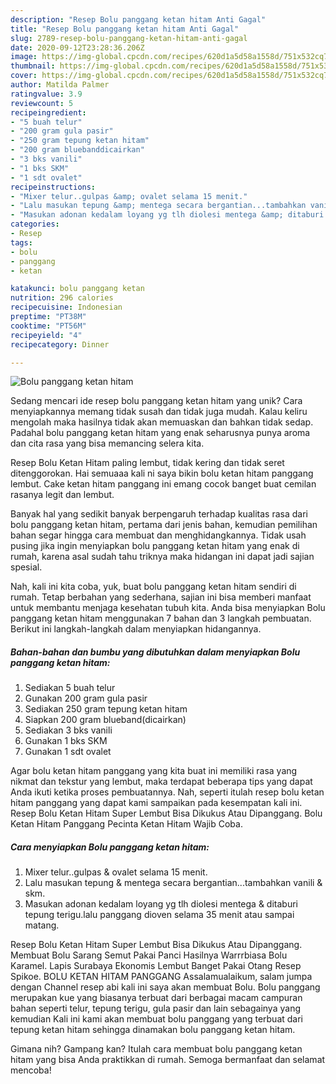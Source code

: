 ```yaml
---
description: "Resep Bolu panggang ketan hitam Anti Gagal"
title: "Resep Bolu panggang ketan hitam Anti Gagal"
slug: 2789-resep-bolu-panggang-ketan-hitam-anti-gagal
date: 2020-09-12T23:28:36.206Z
image: https://img-global.cpcdn.com/recipes/620d1a5d58a1558d/751x532cq70/bolu-panggang-ketan-hitam-foto-resep-utama.jpg
thumbnail: https://img-global.cpcdn.com/recipes/620d1a5d58a1558d/751x532cq70/bolu-panggang-ketan-hitam-foto-resep-utama.jpg
cover: https://img-global.cpcdn.com/recipes/620d1a5d58a1558d/751x532cq70/bolu-panggang-ketan-hitam-foto-resep-utama.jpg
author: Matilda Palmer
ratingvalue: 3.9
reviewcount: 5
recipeingredient:
- "5 buah telur"
- "200 gram gula pasir"
- "250 gram tepung ketan hitam"
- "200 gram bluebanddicairkan"
- "3 bks vanili"
- "1 bks SKM"
- "1 sdt ovalet"
recipeinstructions:
- "Mixer telur..gulpas &amp; ovalet selama 15 menit."
- "Lalu masukan tepung &amp; mentega secara bergantian...tambahkan vanili &amp; skm."
- "Masukan adonan kedalam loyang yg tlh diolesi mentega &amp; ditaburi tepung terigu.lalu panggang dioven selama 35 menit atau sampai matang."
categories:
- Resep
tags:
- bolu
- panggang
- ketan

katakunci: bolu panggang ketan 
nutrition: 296 calories
recipecuisine: Indonesian
preptime: "PT38M"
cooktime: "PT56M"
recipeyield: "4"
recipecategory: Dinner

---
```



![Bolu panggang ketan hitam](https://img-global.cpcdn.com/recipes/620d1a5d58a1558d/751x532cq70/bolu-panggang-ketan-hitam-foto-resep-utama.jpg)

Sedang mencari ide resep bolu panggang ketan hitam yang unik? Cara menyiapkannya memang tidak susah dan tidak juga mudah. Kalau keliru mengolah maka hasilnya tidak akan memuaskan dan bahkan tidak sedap. Padahal bolu panggang ketan hitam yang enak seharusnya punya aroma dan cita rasa yang bisa memancing selera kita.

Resep Bolu Ketan Hitam paling lembut, tidak kering dan tidak seret ditenggorokan. Hai semuaaa kali ni saya bikin bolu ketan hitam panggang lembut. Cake ketan hitam panggang ini emang cocok banget buat cemilan rasanya legit dan lembut.

Banyak hal yang sedikit banyak berpengaruh terhadap kualitas rasa dari bolu panggang ketan hitam, pertama dari jenis bahan, kemudian pemilihan bahan segar hingga cara membuat dan menghidangkannya. Tidak usah pusing jika ingin menyiapkan bolu panggang ketan hitam yang enak di rumah, karena asal sudah tahu triknya maka hidangan ini dapat jadi sajian spesial.


Nah, kali ini kita coba, yuk, buat bolu panggang ketan hitam sendiri di rumah. Tetap berbahan yang sederhana, sajian ini bisa memberi manfaat untuk membantu menjaga kesehatan tubuh kita. Anda bisa menyiapkan Bolu panggang ketan hitam menggunakan 7 bahan dan 3 langkah pembuatan. Berikut ini langkah-langkah dalam menyiapkan hidangannya.

<!--inarticleads1-->

##### Bahan-bahan dan bumbu yang dibutuhkan dalam menyiapkan Bolu panggang ketan hitam:

1. Sediakan 5 buah telur
1. Gunakan 200 gram gula pasir
1. Sediakan 250 gram tepung ketan hitam
1. Siapkan 200 gram blueband(dicairkan)
1. Sediakan 3 bks vanili
1. Gunakan 1 bks SKM
1. Gunakan 1 sdt ovalet


Agar bolu ketan hitam panggang yang kita buat ini memiliki rasa yang nikmat dan tekstur yang lembut, maka terdapat beberapa tips yang dapat Anda ikuti ketika proses pembuatannya. Nah, seperti itulah resep bolu ketan hitam panggang yang dapat kami sampaikan pada kesempatan kali ini. Resep Bolu Ketan Hitam Super Lembut Bisa Dikukus Atau Dipanggang. Bolu Ketan Hitam Panggang Pecinta Ketan Hitam Wajib Coba. 

<!--inarticleads2-->

##### Cara menyiapkan Bolu panggang ketan hitam:

1. Mixer telur..gulpas &amp; ovalet selama 15 menit.
1. Lalu masukan tepung &amp; mentega secara bergantian...tambahkan vanili &amp; skm.
1. Masukan adonan kedalam loyang yg tlh diolesi mentega &amp; ditaburi tepung terigu.lalu panggang dioven selama 35 menit atau sampai matang.


Resep Bolu Ketan Hitam Super Lembut Bisa Dikukus Atau Dipanggang. Membuat Bolu Sarang Semut Pakai Panci Hasilnya Warrrbiasa Bolu Karamel. Lapis Surabaya Ekonomis Lembut Banget Pakai Otang Resep Spikoe. BOLU KETAN HITAM PANGGANG Assalamualaikum, salam jumpa dengan Channel resep abi kali ini saya akan membuat Bolu. Bolu panggang merupakan kue yang biasanya terbuat dari berbagai macam campuran bahan seperti telur, tepung terigu, gula pasir dan lain sebagainya yang kemudian Kali ini kami akan membuat bolu panggang yang terbuat dari tepung ketan hitam sehingga dinamakan bolu panggang ketan hitam. 

Gimana nih? Gampang kan? Itulah cara membuat bolu panggang ketan hitam yang bisa Anda praktikkan di rumah. Semoga bermanfaat dan selamat mencoba!
